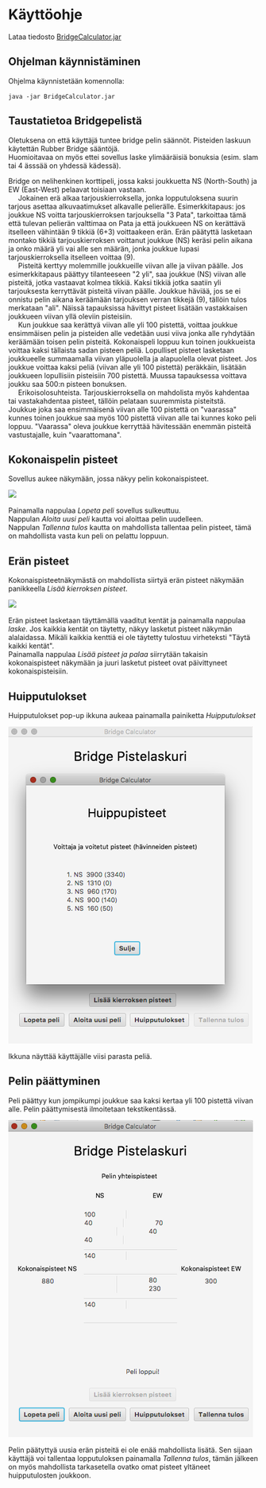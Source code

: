 # Käyttöohje

Lataa tiedosto [BridgeCalculator.jar](https://github.com/sillameri/otm-harjoitustyo/releases/tag/Loppupalautus) 

## Ohjelman käynnistäminen 

Ohjelma käynnistetään komennolla:

```
java -jar BridgeCalculator.jar
```

## Taustatietoa Bridgepelistä    

Oletuksena on että käyttäjä tuntee bridge pelin säännöt. Pisteiden laskuun käytettän Rubber Bridge sääntöjä.     
Huomioitavaa on myös ettei sovellus laske ylimääräisiä bonuksia (esim. slam tai 4 ässsää on yhdessä kädessä).     
  
Bridge on nelihenkinen korttipeli, jossa kaksi joukkuetta NS (North-South) ja EW (East-West) pelaavat toisiaan vastaan.    
&nbsp;&nbsp;&nbsp;&nbsp; Jokainen erä alkaa tarjouskierroksella, jonka lopputuloksena suurin tarjous asettaa alkuvaatimukset alkavalle pelierälle. Esimerkkitapaus: jos joukkue NS voitta tarjouskierroksen tarjouksella "3 Pata", tarkoittaa tämä että tulevan pelierän valttimaa on Pata ja että joukkueen NS on kerättävä itselleen vähintään 9 tikkiä (6+3) voittaakeen erän. Erän päätyttä lasketaan montako tikkiä tarjouskierroksen voittanut joukkue (NS) keräsi pelin aikana ja onko määrä yli vai alle sen määrän, jonka joukkue lupasi tarjouskierroksella itselleen voittaa (9).   
&nbsp;&nbsp;&nbsp;&nbsp; Pisteitä kerttyy molemmille joukkueille viivan alle ja viivan päälle. Jos esimerkkitapaus päättyy tilanteeseen "2 yli", saa joukkue (NS)  viivan alle pisteitä, jotka vastaavat kolmea tikkiä. Kaksi tikkiä jotka saatiin yli tarjouksesta kerryttävät pisteitä viivan päälle. Joukkue häviää, jos se ei onnistu pelin aikana keräämään tarjouksen verran tikkejä (9), tällöin tulos merkataan "ali". Näissä tapauksissa hävittyt pisteet lisätään vastakkaisen joukkueen viivan yllä oleviin pisteisiin.     
&nbsp;&nbsp;&nbsp;&nbsp; Kun joukkue saa kerättyä viivan alle yli 100 pistettä, voittaa joukkue ensimmäisen pelin ja pisteiden alle vedetään uusi viiva jonka alle ryhdytään keräämään toisen pelin pisteitä. Kokonaispeli loppuu kun toinen joukkueista voittaa kaksi tällaista sadan pisteen peliä. Lopulliset pisteet lasketaan joukkueelle summaamalla viivan yläpuolella ja alapuolella olevat pisteet. Jos joukkue voittaa kaksi peliä (viivan alle yli 100 pistettä) peräkkäin, lisätään joukkueen lopullisiin pisteisiin 700 pistettä. Muussa tapauksessa voittava joukku saa 500:n pisteen bonuksen.       
&nbsp;&nbsp;&nbsp;&nbsp; Erikoisolosuhteista. Tarjouskierroksella on mahdolista myös kahdentaa tai vastakahdentaa pisteet, tällöin pelataan suuremmista pisteitstä.    
Joukkue joka saa ensimmäisenä viivan alle 100 pistettä on "vaarassa" kunnes toinen joukkue saa myös 100 pistettä viivan alle tai kunnes koko peli loppuu. "Vaarassa" oleva joukkue kerryttää hävitessään enemmän pisteitä vastustajalle, kuin "vaarattomana".  



## Kokonaispelin pisteet 

Sovellus aukee näkymään, jossa näkyy pelin kokonaispisteet.

![](/dokumentointi/kuvat/tyhjäpeli.png) 

Painamalla nappulaa *Lopeta peli* sovellus sulkeuttuu.   
Nappulan *Aloita uusi peli* kautta voi aloittaa pelin uudelleen.  
Nappulan *Tallenna tulos* kautta on mahdollista tallentaa pelin pisteet, tämä on mahdollista vasta kun peli on pelattu loppuun.

## Erän pisteet   

Kokonaispisteetnäkymästä on mahdollista siirtyä erän pisteet näkymään panikkeella *Lisää kierroksen pisteet*.    

![](/dokumentointi/kuvat/pisteeterä.png)

Erän pisteet lasketaan täyttämällä vaaditut kentät ja painamalla nappulaa *laske*. Jos kaikkia kentät on täytetty, näkyy lasketut pisteet näkymän alalaidassa. Mikäli kaikkia kenttiä ei ole täytetty tulostuu virheteksti "Täytä kaikki kentät".     
Painamalla nappulaa *Lisää pisteet ja palaa* siirrytään takaisin kokonaispisteet näkymään ja juuri lasketut pisteet ovat päivittyneet kokonaispisteisiin. 

## Huipputulokset

Huipputulokset pop-up ikkuna aukeaa painamalla painiketta *Huipputulokset*

![](/dokumentointi/kuvat/Huippu.png)

Ikkuna näyttää käyttäjälle viisi parasta peliä. 

## Pelin päättyminen 

Peli päättyy kun jompikumpi joukkue saa kaksi kertaa yli 100 pistettä viivan alle. Pelin päättymisestä ilmoitetaan tekstikentässä. 

![](/dokumentointi/kuvat/Peliloppu.png)

Pelin päätyttyä uusia erän pisteitä ei ole enää mahdollista lisätä. Sen sijaan käyttäjä voi tallentaa lopputuloksen painamalla *Tallenna tulos*, tämän jälkeen on myös mahdollista tarkasetella ovatko omat pisteet yltäneet huipputulosten joukkoon.





